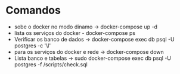 # Comandos
- sobe o docker no modo dinamo -> docker-compose up -d
- lista os serviços do docker - docker-compose ps
- Verificar os banco de dados -> docker-compose exec db psql -U postgres -c '\l'
- para os serviços do docker e rede -> docker-compose down
- Lista banco e tabelas -> sudo docker-compose exec db psql -U postgres -f /scripts/check.sql
